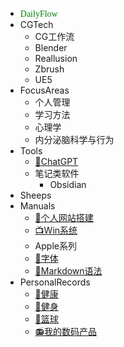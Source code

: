 * <font color=#008000 face="Impact">DailyFlow</font>
* CGTech
  * CG工作流 
  * Blender
  * Reallusion
  * Zbrush
  * UE5
* FocusAreas
  * 个人管理
  * 学习方法
  * 心理学
  * 内分泌脑科学与行为
* Tools
  * [🤖ChatGPT](/ProjectDocs/🤖ChatGPT.md)
  * 笔记类软件
    * Obsidian
* Sheeps
* Manuals
  * [📡个人网站搭建](/ProjectDocs/📡个人网站搭建.md)
  * [📺Win系统](/ProjectDocs/📺Win系统.md)
  * Apple系列
  * [🍴字体](/ProjectDocs/🍴字体.md)
  * [🍩Markdown语法](/ProjectDocs/🍩Markdown语法.md)
* PersonalRecords
  * [💪健康](/ProjectDocs/💪健康.md)
  * [🖖健身](https://pdmars.super.site/sp)
  * [🏀篮球](/ProjectDocs/🏀篮球.md)
  * [📻我的数码产品](https://pdmars.super.site/dp)
 
